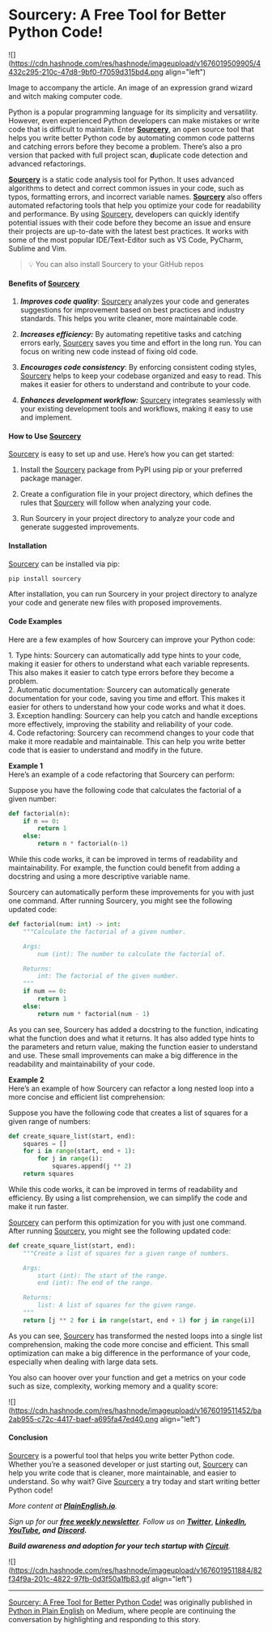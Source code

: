 # Sourcery: A Free Tool for Better Python Code!

![](https://cdn.hashnode.com/res/hashnode/imageupload/v1676019509905/4432c295-210c-47d8-9bf0-f7059d315bd4.png align="left")

Image to accompany the article. An image of an expression grand wizard and witch making computer code.

Python is a popular programming language for its simplicity and versatility. However, even experienced Python developers can make mistakes or write code that is difficult to maintain. Enter [**Sourcery**](https://sourcery.ai/invite/kqMdSInZ), an open source tool that helps you write better Python code by automating common code patterns and catching errors before they become a problem. There’s also a pro version that packed with full project scan, **d**uplicate code detection and advanced refactorings.

[**Sourcery**](https://sourcery.ai/invite/kqMdSInZ) is a static code analysis tool for Python. It uses advanced algorithms to detect and correct common issues in your code, such as typos, formatting errors, and incorrect variable names. [**Sourcery**](https://sourcery.ai/invite/kqMdSInZ) also offers automated refactoring tools that help you optimize your code for readability and performance. By using [Sourcery](https://sourcery.ai/invite/kqMdSInZ), developers can quickly identify potential issues with their code before they become an issue and ensure their projects are up-to-date with the latest best practices. It works with some of the most popular IDE/Text-Editor such as VS Code, PyCharm, Sublime and Vim.

> 💡 You can also install Sourcery to your GitHub repos

#### Benefits of [Sourcery](https://sourcery.ai/invite/kqMdSInZ)

1. ***Improves code quality***: [Sourcery](https://sourcery.ai/invite/kqMdSInZ) analyzes your code and generates suggestions for improvement based on best practices and industry standards. This helps you write cleaner, more maintainable code.
    
2. ***Increases efficiency:*** By automating repetitive tasks and catching errors early, [Sourcery](https://sourcery.ai/invite/kqMdSInZ) saves you time and effort in the long run. You can focus on writing new code instead of fixing old code.
    
3. ***Encourages code consistency***: By enforcing consistent coding styles, [Sourcery](https://sourcery.ai/invite/kqMdSInZ) helps to keep your codebase organized and easy to read. This makes it easier for others to understand and contribute to your code.
    
4. ***Enhances development workflow:*** [Sourcery](https://sourcery.ai/invite/kqMdSInZ) integrates seamlessly with your existing development tools and workflows, making it easy to use and implement.
    

#### How to Use [Sourcery](https://sourcery.ai/invite/kqMdSInZ)

[Sourcery](https://sourcery.ai/invite/kqMdSInZ) is easy to set up and use. Here’s how you can get started:

1. Install the [Sourcery](https://sourcery.ai/invite/kqMdSInZ) package from PyPI using pip or your preferred package manager.
    
2. Create a configuration file in your project directory, which defines the rules that [Sourcery](https://sourcery.ai/invite/kqMdSInZ) will follow when analyzing your code.
    
3. Run Sourcery in your project directory to analyze your code and generate suggested improvements.
    

#### Installation

[Sourcery](https://sourcery.ai/invite/kqMdSInZ) can be installed via pip:

```bash
pip install sourcery
```

After installation, you can run Sourcery in your project directory to analyze your code and generate new files with proposed improvements.

#### Code Examples

Here are a few examples of how Sourcery can improve your Python code:

1\. Type hints: Sourcery can automatically add type hints to your code, making it easier for others to understand what each variable represents. This also makes it easier to catch type errors before they become a problem.  
2\. Automatic documentation: Sourcery can automatically generate documentation for your code, saving you time and effort. This makes it easier for others to understand how your code works and what it does.  
3\. Exception handling: Sourcery can help you catch and handle exceptions more effectively, improving the stability and reliability of your code.  
4\. Code refactoring: Sourcery can recommend changes to your code that make it more readable and maintainable. This can help you write better code that is easier to understand and modify in the future.

**Example 1**  
Here’s an example of a code refactoring that Sourcery can perform:

Suppose you have the following code that calculates the factorial of a given number:

```python
def factorial(n):
    if n == 0:
        return 1
    else:
        return n * factorial(n-1)
```

While this code works, it can be improved in terms of readability and maintainability. For example, the function could benefit from adding a docstring and using a more descriptive variable name.

Sourcery can automatically perform these improvements for you with just one command. After running Sourcery, you might see the following updated code:

```python
def factorial(num: int) -> int:
    """Calculate the factorial of a given number.

    Args:
        num (int): The number to calculate the factorial of.

    Returns:
        int: The factorial of the given number.
    """
    if num == 0:
        return 1
    else:
        return num * factorial(num - 1)
```

As you can see, Sourcery has added a docstring to the function, indicating what the function does and what it returns. It has also added type hints to the parameters and return value, making the function easier to understand and use. These small improvements can make a big difference in the readability and maintainability of your code.

**Example 2**  
Here’s an example of how Sourcery can refactor a long nested loop into a more concise and efficient list comprehension:

Suppose you have the following code that creates a list of squares for a given range of numbers:

```python
def create_square_list(start, end):
    squares = []
    for i in range(start, end + 1):
        for j in range(i):
            squares.append(j ** 2)
    return squares
```

While this code works, it can be improved in terms of readability and efficiency. By using a list comprehension, we can simplify the code and make it run faster.

[Sourcery](https://sourcery.ai/invite/kqMdSInZ) can perform this optimization for you with just one command. After running [Sourcery](https://sourcery.ai/invite/kqMdSInZ), you might see the following updated code:

```python
def create_square_list(start, end):
    """Create a list of squares for a given range of numbers.

    Args:
        start (int): The start of the range.
        end (int): The end of the range.

    Returns:
        list: A list of squares for the given range.
    """
    return [j ** 2 for i in range(start, end + 1) for j in range(i)]
```

As you can see, [Sourcery](https://sourcery.ai/invite/kqMdSInZ) has transformed the nested loops into a single list comprehension, making the code more concise and efficient. This small optimization can make a big difference in the performance of your code, especially when dealing with large data sets.

You also can hoover over your function and get a metrics on your code such as size, complexity, working memory and a quality score:

![](https://cdn.hashnode.com/res/hashnode/imageupload/v1676019511452/ba2ab955-c72c-4417-baef-a695fa47ed40.png align="left")

#### Conclusion

[Sourcery](https://sourcery.ai/invite/kqMdSInZ) is a powerful tool that helps you write better Python code. Whether you’re a seasoned developer or just starting out, [Sourcery](https://sourcery.ai/invite/kqMdSInZ) can help you write code that is cleaner, more maintainable, and easier to understand. So why wait? Give [Sourcery](https://sourcery.ai/invite/kqMdSInZ) a try today and start writing better Python code!

*More content at* [***PlainEnglish.io***](https://plainenglish.io/)*.*

*Sign up for our* [***free weekly newsletter***](http://newsletter.plainenglish.io/)*. Follow us on* [***Twitter***](https://twitter.com/inPlainEngHQ), [***LinkedIn***](https://www.linkedin.com/company/inplainenglish/)***,*** [***YouTube***](https://www.youtube.com/channel/UCtipWUghju290NWcn8jhyAw)***, and*** [***Discord***](https://discord.com/invite/GtDtUAvyhW)***.***

***Build awareness and adoption for your tech startup with*** [***Circuit***](https://circuit.ooo/?utm=publication-post-cta)*.*

![](https://cdn.hashnode.com/res/hashnode/imageupload/v1676019511884/82f34f9a-201c-4822-97fb-0d3f50a1fb83.gif align="left")

---

[Sourcery: A Free Tool for Better Python Code!](https://python.plainenglish.io/sourcery-a-free-tool-for-better-python-code-ef37e2fb791) was originally published in [Python in Plain English](https://python.plainenglish.io) on Medium, where people are continuing the conversation by highlighting and responding to this story.